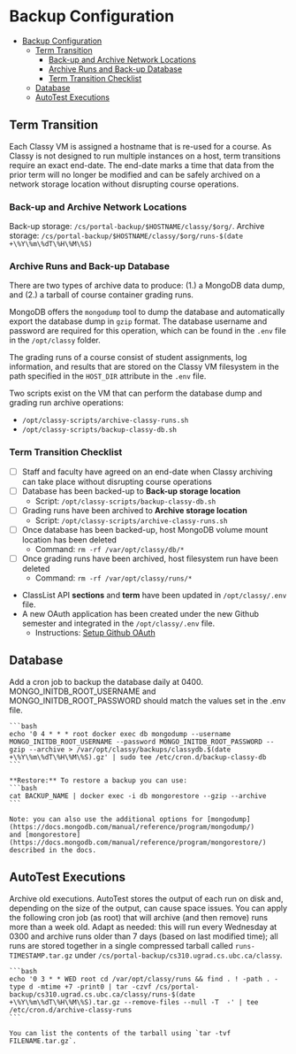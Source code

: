 # Backup Configuration

<!-- TOC depthfrom:2 -->
- [Backup Configuration](#backup-configuration)
  - [Term Transition](#term-transition)
    - [Back-up and Archive Network Locations](#back-up-and-archive-network-locations)
    - [Archive Runs and Back-up Database](#archive-runs-and-back-up-database)
    - [Term Transition Checklist](#term-transition-checklist)
  - [Database](#database)
  - [AutoTest Executions](#autotest-executions)
<!-- /TOC -->

## Term Transition

Each Classy VM is assigned a hostname that is re-used for a course. As Classy is not designed to run multiple instances on a host, term transitions require an exact end-date. The end-date marks a time that data from the prior term will no longer be modified and can be safely archived on a network storage location without disrupting course operations.

### Back-up and Archive Network Locations

Back-up storage: `/cs/portal-backup/$HOSTNAME/classy/$org/`.
Archive storage: `/cs/portal-backup/$HOSTNAME/classy/$org/runs-$(date +\%Y\%m\%dT\%H\%M\%S)`

### Archive Runs and Back-up Database

There are two types of archive data to produce: (1.) a MongoDB data dump, and (2.) a tarball of course container grading runs.

MongoDB offers the `mongodump` tool to dump the database and automatically export the database dump in `gzip` format. The database username and password are required for this operation, which can be found in the `.env` file in the `/opt/classy` folder.

The grading runs of a course consist of student assignments, log information, and results that are stored on the Classy VM filesystem in the path specified in the `HOST_DIR` attribute in the `.env` file.

Two scripts exist on the VM that can perform the database dump and grading run archive operations:

- `/opt/classy-scripts/archive-classy-runs.sh`
- `/opt/classy-scripts/backup-classy-db.sh`

### Term Transition Checklist

- [ ] Staff and faculty have agreed on an end-date when Classy archiving can take place without disrupting course operations
- [ ] Database has been backed-up to **Back-up storage location**
    - Script: `/opt/classy-scripts/backup-classy-db.sh`
- [ ] Grading runs have been archived to **Archive storage location**
    - Script: `/opt/classy-scripts/archive-classy-runs.sh`
- [ ] Once database has been backed-up, host MongoDB volume mount location has been deleted
    - Command: `rm -rf /var/opt/classy/db/*`
- [ ] Once grading runs have been archived, host filesystem run have been deleted
    - Command: `rm -rf /var/opt/classy/runs/*`
- ClassList API **sections** and **term** have been updated in `/opt/classy/.env` file.
- A new OAuth application has been created under the new Github semester and integrated in the `/opt/classy/.env` file.
    - Instructions: [Setup Github OAuth](/docs/tech-staff/githubsetup.md#setup-github-oauth)

## Database

Add a cron job to backup the database daily at 0400. MONGO_INITDB_ROOT_USERNAME and MONGO_INITDB_ROOT_PASSWORD should
   match the values set in the .env file.

    ```bash
    echo '0 4 * * * root docker exec db mongodump --username MONGO_INITDB_ROOT_USERNAME --password MONGO_INITDB_ROOT_PASSWORD --gzip --archive > /var/opt/classy/backups/classydb.$(date +\%Y\%m\%dT\%H\%M\%S).gz' | sudo tee /etc/cron.d/backup-classy-db
    ```

    **Restore:** To restore a backup you can use:
    ```bash
    cat BACKUP_NAME | docker exec -i db mongorestore --gzip --archive
    ```

    Note: you can also use the additional options for [mongodump](https://docs.mongodb.com/manual/reference/program/mongodump/)
    and [mongorestore](https://docs.mongodb.com/manual/reference/program/mongorestore/) described in the docs.

## AutoTest Executions

Archive old executions. AutoTest stores the output of each run on disk and, depending on the size of the output, can cause space issues.
   You can apply the following cron job (as root) that will archive (and then remove) runs more than a week old.
   Adapt as needed: this will run every Wednesday at 0300 and archive runs older than 7 days (based on last modified time);
   all runs are stored together in a single compressed tarball called `runs-TIMESTAMP.tar.gz` under `/cs/portal-backup/cs310.ugrad.cs.ubc.ca/classy`.

    ```bash
    echo '0 3 * * WED root cd /var/opt/classy/runs && find . ! -path . -type d -mtime +7 -print0 | tar -czvf /cs/portal-backup/cs310.ugrad.cs.ubc.ca/classy/runs-$(date +\%Y\%m\%dT\%H\%M\%S).tar.gz --remove-files --null -T  -' | tee /etc/cron.d/archive-classy-runs
    ```

    You can list the contents of the tarball using `tar -tvf FILENAME.tar.gz`.
